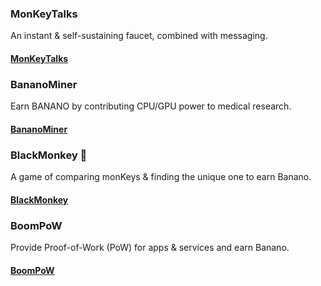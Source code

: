 ### MonKeyTalks

An instant & self-sustaining faucet, combined with messaging.

#### [MonKeyTalks](https://monkeytalks.cc)

### BananoMiner

Earn BANANO by contributing CPU/GPU power to medical research.

#### [BananoMiner](https://bananominer.com)

### BlackMonkey 🛑

A game of comparing monKeys & finding the unique one to earn Banano.

#### [BlackMonkey](https://blackmonkey.banano.cc)

### BoomPoW

Provide Proof-of-Work (PoW) for apps & services and earn Banano.

#### [BoomPoW](https://bpow.banano.cc)
